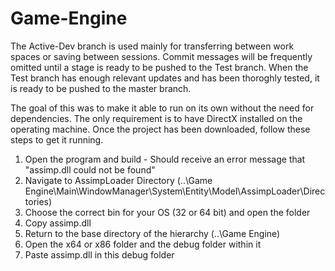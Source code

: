 # Game-Engine

The Active-Dev branch is used mainly for transferring between work spaces or saving between sessions. Commit messages will be frequently
omitted until a stage is ready to be pushed to the Test branch. When the Test branch has enough relevant updates and has been thoroghly
tested, it is ready to be pushed to the master branch.

The goal of this was to make it able to run on its own without the need for dependencies. The only requirement is to have DirectX installed
on the operating machine. Once the project has been downloaded, follow these steps to get it running.

1. Open the program and build - Should receive an error message that "assimp.dll could not be found"
2. Navigate to AssimpLoader Directory (..\Game Engine\Main\WindowManager\System\Entity\Model\AssimpLoader\Directories)
3. Choose the correct bin for your OS (32 or 64 bit) and open the folder
4. Copy assimp.dll
5. Return to the base directory of the hierarchy (..\Game Engine)
6. Open the x64 or x86 folder and the debug folder within it
7. Paste assimp.dll in this debug folder

